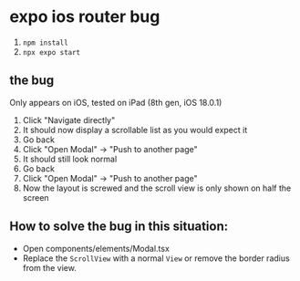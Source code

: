 # expo ios router bug

1. `npm install`
2. `npx expo start`

## the bug

Only appears on iOS, tested on iPad (8th gen, iOS 18.0.1)

1. Click "Navigate directly"
2. It should now display a scrollable list as you would expect it
3. Go back
4. Click "Open Modal" -> "Push to another page"
5. It should still look normal
6. Go back
7. Click "Open Modal" -> "Push to another page"
8. Now the layout is screwed and the scroll view is only shown on half the screen

## How to solve the bug in this situation:

- Open components/elements/Modal.tsx
- Replace the `ScrollView` with a normal `View` or remove the border radius from the view.
